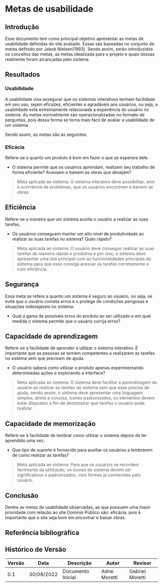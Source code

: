 # Metas de usabilidade

## Introdução

Esse documento tem como principal objetivo apresentar as metas de usabilidade definidas do site avaliado. Essas são baseadas no conjunto de metas definido por Jakob Nielsen(1993). Sendo assim, serão introduzidos os conceitos das metas, as metas idealizada para o projeto e quais dessas realmente foram alcançadas pelo sistema.

## Resultados
### Usabilidade

A usabilidade visa assegurar que os sistemas interativos tenham facilidade em seu uso, sejam eficazes, eficientes e agradáveis aos usuários, ou seja, a usabilidade está extremamente relacionada a experiência do usuário no sistema. As metas normalmente são operacionalizadas no formato de perguntas, pois dessa forma se torna mais fácil de avaliar a usabilidade de um sistema.

Sendo assim, as metas são as seguintes:

### Eficácia

Refere-se a quanto um produto é  bom em fazer o que se esperera dele.

- O sistema permite que os usuários aprendam, realizem seu trabalho de forma eficiente? Acessem e baixem as obras que desejam?
    
> Meta aplicada ao sistema: O sistema interativo deve possibilitar, sem a ocorrência de problemas, que os usuários encontrem e baixem as obras 
## Eficiência

Refere-se a maneira que um sistema auxilia o usuário a realizar as suas tarefas, 

- Os usuários conseguem manter um alto nível de produtividade ao realizar as suas tarefas no sistema? Quão rápido?

> Meta aplicada ao sistema: O usuário deve conseguir realizar as suas tarefas de maneira rápida e produtiva e por isso, o sistema deve apresentar uma tela principal com as funcionalidades principais do sistema para que esse consiga acessar as tarefas corretamente e com eficiência.

## Segurança

Essa meta se refere a quanto um sistema é seguro ao usuário, ou seja, se evita que o usuário cometa erros e o protege de condições perigosas e situações indesejáveis no sistema. 

- Qual a gama de possíveis erros do produto ao ser utilizado e em qual medida o sistema permite que o usuário corrija erros?


## Capacidade de aprendizagem 
Refere-se a facilidade de aprender a utilizar o sistema interativo. É importante que as pessoas se tornem competentes a realizarem as tarefas no sistema sem que precisem de ajuda.

- O usuário saberá como utilizar o produto apenas experimentando determinadas ações e explorando a interface?

> Meta aplicada ao sistema: O sistema deve facilitar a aprendizagem do usuário ao realizar as tarefas do sistema sem que esse precise de ajuda, sendo assim, o sistema deve apresentar uma linguagem simples, direta e concisa, ícones padronizados, os elementos devem estar dispostos a fim de demonstrar que tarefas o usuário pode realizar.

## Capacidade de memorização 
Refere-se à facilidade de lembrar como utilizar o sistema depois de ter aprendido uma vez.
- Que tipo de suporte é fornecido para auxiliar os usuários a lembrarem de como realizar as tarefas?

> Meta aplicada ao sistema: Para que os usuários se recordem facilmente da utilização, os ícones do sistema devem ser significativos e padronizados, com formas já conhecidas pelo usuário.



## Conclusão

Dentre as metas de usabilidade observadas, as que possuem uma maior prioridade com relação ao site Domínio Público são: eficácia, pois é importante que o site seja bom em encontrar e baixar obras
## Referência bibliográfica


## Histórico de Versão

| Versão | Data | Descrição | Autor | Revisor |
|--------|------|-----------|-------|---------|
| 0.1 | 30/08/2022 | Documento Inicial | Adne Moretti | Gabriel Moretti |
